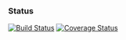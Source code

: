 ### Status
[![Build Status](https://travis-ci.org/dzlab/sentimentpy.png)](https://travis-ci.org/dzlab/sentimentpy)
[![Coverage Status](https://coveralls.io/repos/dzlab/sentimentpy/badge.png)](https://coveralls.io/r/dzlab/sentimentpy)
